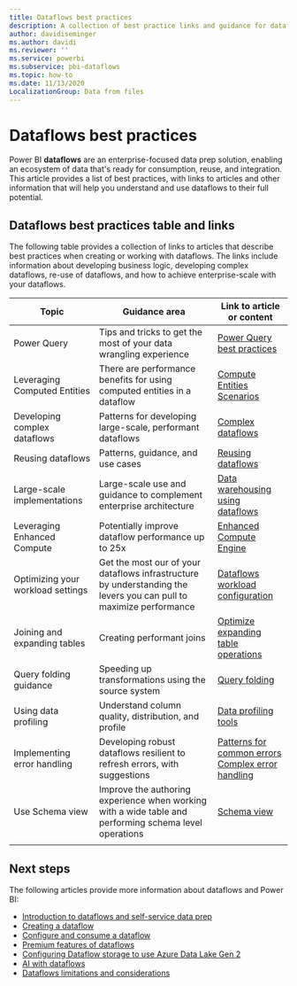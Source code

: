 ```yaml
---
title: Dataflows best practices
description: A collection of best practice links and guidance for dataflows
author: davidiseminger
ms.author: davidi
ms.reviewer: ''
ms.service: powerbi
ms.subservice: pbi-dataflows
ms.topic: how-to
ms.date: 11/13/2020
LocalizationGroup: Data from files
---
```

# Dataflows best practices

Power BI **dataflows** are an enterprise-focused data prep solution, enabling an ecosystem of data that's ready for consumption, reuse, and integration. This article provides a list of best practices, with links to articles and other information that will help you understand and use dataflows to their full potential.


## Dataflows best practices table and links

The following table provides a collection of links to articles that describe best practices when creating or working with dataflows. The links include information about developing business logic, developing complex dataflows, re-use of dataflows, and how to achieve enterprise-scale with your dataflows.


|**Topic**  |**Guidance area**  |**Link to article or content**  |
|---------|---------|---------|
|Power Query     | Tips and tricks to get the most of your data wrangling experience        |[Power Query best practices](https://docs.microsoft.com/power-query/best-practices)        |
|Leveraging Computed Entities     |There are performance benefits for using computed entities in a dataflow         |[Compute Entities Scenarios](https://docs.microsoft.com/power-query/dataflows/computed-entities-scenarios)         |
|Developing complex dataflows     |Patterns for developing large-scale, performant dataflows         |[Complex dataflows](https://docs.microsoft.com/power-query/dataflows/best-practices-developing-complex-dataflows)         |
|Reusing dataflows     |Patterns, guidance, and use cases         |[Reusing dataflows](https://docs.microsoft.com/power-query/dataflows/best-practices-reusing-dataflows)         |
|Large-scale implementations     |Large-scale use and guidance to complement enterprise architecture         |[Data warehousing using dataflows](https://docs.microsoft.com/power-query/dataflows/best-practices-for-data-warehouse-using-dataflows)         |
|Leveraging Enhanced Compute     |Potentially improve dataflow performance up to 25x         |[Enhanced Compute Engine](dataflows-premium-workload-configuration.md#using-the-compute-engine-to-improve-performance)         |
|Optimizing your workload settings     |Get the most our of your dataflows infrastructure by understanding the levers you can pull to maximize performance         |[Dataflows workload configuration](dataflows-premium-workload-configuration.md)         |
|Joining and expanding tables     |Creating performant joins         |[Optimize expanding table operations](https://docs.microsoft.com/power-query/optimize-expanding-table-columns)         |
|Query folding guidance     |Speeding up transformations using the source system         |[Query folding](https://docs.microsoft.com/power-query/power-query-folding)         |
|Using data profiling     |Understand column quality, distribution, and profile         |[Data profiling tools](https://docs.microsoft.com/power-query/data-profiling-tools)         |
|Implementing error handling     |Developing robust dataflows resilient to refresh errors, with suggestions         |[Patterns for common errors](https://docs.microsoft.com/power-query/dealing-with-errors)  </br> [Complex error handling](https://docs.microsoft.com/power-query/error-handling)      |
|Use Schema view      |Improve the authoring experience when working with a wide table and performing schema level operations         |[Schema view](https://docs.microsoft.com/power-query/schema-view)         |
|||


		
## Next steps

The following articles provide more information about dataflows and Power BI:

* [Introduction to dataflows and self-service data prep](dataflows-introduction-self-service.md)
* [Creating a dataflow](dataflows-create.md)
* [Configure and consume a dataflow](dataflows-configure-consume.md)
* [Premium features of dataflows](dataflows-premium-features.md)
* [Configuring Dataflow storage to use Azure Data Lake Gen 2](dataflows-azure-data-lake-storage-integration.md)
* [AI with dataflows](dataflows-machine-learning-integration.md)
* [Dataflows limitations and considerations](dataflows-features-limitations.md)